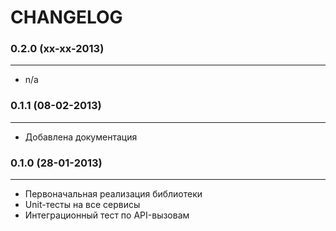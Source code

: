CHANGELOG
=========

### 0.2.0 (xx-xx-2013)
______________________

 + n/a

### 0.1.1 (08-02-2013)
______________________

 + Добавлена документация

### 0.1.0 (28-01-2013)
______________________

 + Первоначальная реализация библиотеки
 + Unit-тесты на все сервисы
 + Интеграционный тест по API-вызовам
